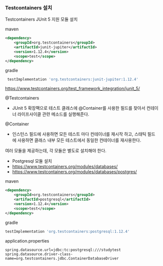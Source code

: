 ### Testcontainers 설치
Testcontainers JUnit 5 지원 모듈 설치

maven 
~~~xml
<dependency>
    <groupId>org.testcontainers</groupId>
    <artifactId>junit-jupiter</artifactId>
    <version>1.12.4</version>
    <scope>test</scope>
</dependency>
~~~

gradle 
~~~groovy
 testImplementation 'org.testcontainers:junit-jupiter:1.12.4'
~~~

https://www.testcontainers.org/test_framework_integration/junit_5/

@Testcontainers
 - JUnit 5 확장팩으로 테스트 클래스에 @Container를 사용한 필드를 찾아서 컨테이너 라이프사이클 관련 메소드를 실행해준다.

@Container
 - 인스턴스 필드에 사용하면 모든 테스트 마다 컨테이너를 재시작 하고, 스태틱 필드에 사용하면 클래스 내부 모든 테스트에서 동일한 컨테이너를 재사용한다.

여러 모듈을 제공하는데, 각 모듈은 별도로 설치해야 한다.
 - Postgresql 모듈 설치
 - https://www.testcontainers.org/modules/databases/
 - https://www.testcontainers.org/modules/databases/postgres/

maven
~~~xml
<dependency>
    <groupId>org.testcontainers</groupId>
    <artifactId>postgresql</artifactId>
    <version>1.12.4</version>
    <scope>test</scope>
</dependency>
~~~

gradle
~~~groovy
testImplementation 'org.testcontainers:postgresql:1.12.4'
~~~

application.properties

~~~
spring.datasource.url=jdbc:tc:postgresql:///studytest
spring.datasource.driver-class-name=org.testcontainers.jdbc.ContainerDatabaseDriver
~~~

